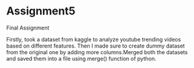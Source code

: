 # Assignment5
Final Assignment


Firstly, took a dataset from kaggle to analyze youtube trending videos based on different features. Then I made sure to create dummy dataset from the original one by adding more columns.Merged both the datasets and saved them into a file using merge() function of python.
